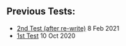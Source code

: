 ## Previous Tests:
- [2nd Test (after re-write)](https://youtu.be/0GNZLhH4Ag8) 8 Feb 2021
- [1st Test](https://www.youtube.com/watch?v=6sNrJOpd8mA) 10 Oct 2020